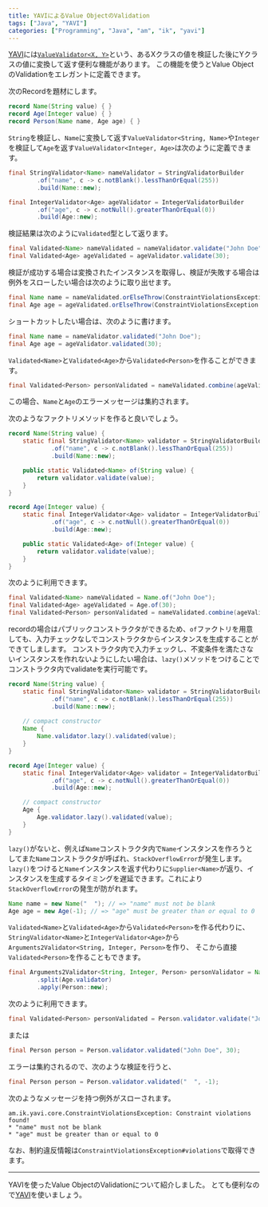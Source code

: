 ```yaml
---
title: YAVIによるValue ObjectのValidation
tags: ["Java", "YAVI"]
categories: ["Programming", "Java", "am", "ik", "yavi"]
---
```


[YAVI](https://github.com/making/yavi)には[`ValueValidator<X, Y>`](https://yavi.ik.am/#define-validator-for-a-single-value)という、あるXクラスの値を検証した後にYクラスの値に変換して返す便利な機能があります。
この機能を使うとValue ObjectのValidationをエレガントに定義できます。

次のRecordを題材にします。

```java
record Name(String value) { }
record Age(Integer value) { }
record Person(Name name, Age age) { }
```

`String`を検証し、`Name`に変換して返す`ValueValidator<String, Name>`や`Integer`を検証して`Age`を返す`ValueValidator<Integer, Age>`は次のように定義できます。

```java
final StringValidator<Name> nameValidator = StringValidatorBuilder
		.of("name", c -> c.notBlank().lessThanOrEqual(255))
		.build(Name::new);

final IntegerValidator<Age> ageValidator = IntegerValidatorBuilder
		.of("age", c -> c.notNull().greaterThanOrEqual(0))
		.build(Age::new);
```

検証結果は次のように`Validated`型として返ります。

```java
final Validated<Name> nameValidated = nameValidator.validate("John Doe");
final Validated<Age> ageValidated = ageValidator.validate(30);
```

検証が成功する場合は変換されたインスタンスを取得し、検証が失敗する場合は例外をスローしたい場合は次のように取り出せます。

```java
final Name name = nameValidated.orElseThrow(ConstraintViolationsException::new);
final Age age = ageValidated.orElseThrow(ConstraintViolationsException::new);
```

ショートカットしたい場合は、次のように書けます。

```java
final Name name = nameValidator.validated("John Doe");
final Age age = ageValidator.validated(30);
```

`Validated<Name>`と`Validated<Age>`から`Validated<Person>`を作ることができます。

```java
final Validated<Person> personValidated = nameValidated.combine(ageValidated).apply(Person::new);
```

この場合、`Name`と`Age`のエラーメッセージは集約されます。

次のようなファクトリメソッドを作ると良いでしょう。

```java
record Name(String value) {
	static final StringValidator<Name> validator = StringValidatorBuilder
			.of("name", c -> c.notBlank().lessThanOrEqual(255))
			.build(Name::new);

	public static Validated<Name> of(String value) {
		return validator.validate(value);
	}
}

record Age(Integer value) {
	static final IntegerValidator<Age> validator = IntegerValidatorBuilder
			.of("age", c -> c.notNull().greaterThanOrEqual(0))
			.build(Age::new);

	public static Validated<Age> of(Integer value) {
		return validator.validate(value);
	}
}
```

次のように利用できます。

```java
final Validated<Name> nameValidated = Name.of("John Doe");
final Validated<Age> ageValidated = Age.of(30);
final Validated<Person> personValidated = nameValidated.combine(ageValidated).apply(Person::new);
```

recordの場合はパブリックコンストラクタができるため、`of`ファクトリを用意しても、入力チェックなしでコンストラクタからインスタンスを生成することができてしまします。
コンストラクタ内で入力チェックし、不変条件を満たさないインスタンスを作れないようにしたい場合は、`lazy()`メソッドをつけることでコンストラクタ内でvalidateを実行可能です。

```java
record Name(String value) {
	static final StringValidator<Name> validator = StringValidatorBuilder
			.of("name", c -> c.notBlank().lessThanOrEqual(255))
			.build(Name::new);
	
	// compact constructor
	Name {
		Name.validator.lazy().validated(value);
	}
}

record Age(Integer value) {
	static final IntegerValidator<Age> validator = IntegerValidatorBuilder
			.of("age", c -> c.notNull().greaterThanOrEqual(0))
			.build(Age::new);

	// compact constructor
	Age {
		Age.validator.lazy().validated(value);
	}
}
```

`lazy()`がないと、例えば`Name`コンストラクタ内で`Name`インスタンスを作ろうとしてまた`Name`コンストラクタが呼ばれ、`StackOverflowError`が発生します。
`lazy()`をつけると`Name`インスタンスを返す代わりに`Supplier<Name>`が返り、インスタンスを生成するタイミングを遅延できます。これにより`StackOverflowError`の発生が防がれます。

```java
Name name = new Name("  "); // => "name" must not be blank
Age age = new Age(-1); // => "age" must be greater than or equal to 0
```

`Validated<Name>`と`Validated<Age>`から`Validated<Person>`を作る代わりに、
`StringValidator<Name>`と`IntegerValidator<Age>`から`Arguments2Validator<String, Integer, Person>`を作り、
そこから直接`Validated<Person>`を作ることもできます。

```java
final Arguments2Validator<String, Integer, Person> personValidator = Name.validator
		.split(Age.validator)
		.apply(Person::new);
```

次のように利用できます。

```java
final Validated<Person> personValidated = Person.validator.validate("John Doe", 30);
```
または
```java
final Person person = Person.validator.validated("John Doe", 30);
```

エラーは集約されるので、次のような検証を行うと、
```java
final Person person = Person.validator.validated("  ", -1);
```
次のようなメッセージを持つ例外がスローされます。
```
am.ik.yavi.core.ConstraintViolationsException: Constraint violations found!
* "name" must not be blank
* "age" must be greater than or equal to 0
```

なお、制約違反情報は`ConstraintViolationsException#violations`で取得できます。

---

YAVIを使ったValue ObjectのValidationについて紹介しました。
とても便利なので[YAVI](https://github.com/making/yavi)を使いましょう。